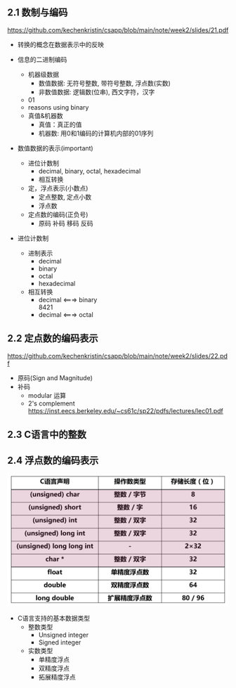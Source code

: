## 2.1 数制与编码
https://github.com/kechenkristin/csapp/blob/main/note/week2/slides/21.pdf
- 转换的概念在数据表示中的反映

- 信息的二进制编码
	- 机器级数据
		- 数值数据: 无符号整数, 带符号整数, 浮点数(实数)
		- 非数值数据: 逻辑数(位串), 西文字符，汉字
	- 01
	- reasons using binary
	- 真值&机器数
		- 真值：真正的值
		- 机器数: 用0和1编码的计算机内部的01序列

- 数值数据的表示(important)
	- 进位计数制
		- decimal, binary, octal, hexadecimal
		- 相互转换
	- 定，浮点表示(小数点)
		- 定点整数, 定点小数
		- 浮点数
	- 定点数的编码(正负号)
		- 原码 补码 移码 反码	

- 进位计数制
	- 进制表示
		- decimal
		- binary
		- octal
		- hexadecimal
	- 相互转换
		- decimal <===> binary  
	8421
		- decimal <===> octal

## 2.2 定点数的编码表示
https://github.com/kechenkristin/csapp/blob/main/note/week2/slides/22.pdf
- 原码(Sign and Magnitude)
- 补码 
	- modular 运算
	- 2's complement  
https://inst.eecs.berkeley.edu/~cs61c/sp22/pdfs/lectures/lec01.pdf  

## 2.3 C语言中的整数
## 2.4 浮点数的编码表示
![avatar](https://github.com/kechenkristin/imagesGitHub/blob/main/notes/csapp/Cdata.png)

- C语言支持的基本数据类型
	- 整数类型
		- Unsigned integer
		- Signed integer
	- 实数类型
		- 单精度浮点
		- 双精度浮点
		- 拓展精度浮点
